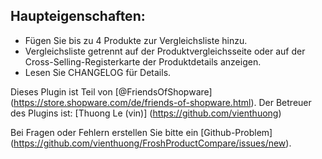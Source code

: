 ## Haupteigenschaften:

- Fügen Sie bis zu 4 Produkte zur Vergleichsliste hinzu.
- Vergleichsliste getrennt auf der Produktvergleichsseite oder auf der Cross-Selling-Registerkarte der Produktdetails anzeigen.
- Lesen Sie CHANGELOG für Details.

Dieses Plugin ist Teil von [@FriendsOfShopware] (https://store.shopware.com/de/friends-of-shopware.html).
Der Betreuer des Plugins ist: [Thuong Le (vin)] (https://github.com/vienthuong)

Bei Fragen oder Fehlern erstellen Sie bitte ein [Github-Problem] (https://github.com/vienthuong/FroshProductCompare/issues/new).
